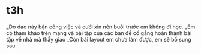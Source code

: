# t3h
_Do dạo này bận công việc và cưới xin nên buổi trước em không đi học.
_Em có tham khảo trên mạng và bài tập của các bạn để cố gắng hoàn thành bài tập về nhà mà thầy giao
_Còn bài layout em chưa làm được, em sẽ bổ sung sau

